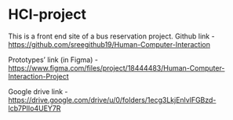 # HCI-project
This is a front end site of a bus reservation project.
Github link -    https://github.com/sreegithub19/Human-Computer-Interaction

Prototypes’ link (in Figma) - 
https://www.figma.com/files/project/18444483/Human-Computer-Interaction-Project

Google drive link - https://drive.google.com/drive/u/0/folders/1ecg3LkjEnlvlFGBzd-lcb7PIIo4UEY7R


